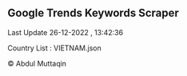 

## Google Trends Keywords Scraper 
 
Last Update 26-12-2022 , 13:42:36

Country List :
VIETNAM.json



© Abdul Muttaqin 
